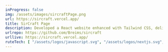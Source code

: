 ```yaml
---
inProgress: false
img: /assets/images/sircraftPage.png
url: https://sircraft.vercel.app/
title: SirCraft Page
description: Developed a React website enhanced with Tailwind CSS, delivering dynamic design and a responsive user experience.
urlrepo: https://github.com/Breims/sircraft
urllive: https://sircraft.vercel.app/
ruteTech: [ "/assets/logos/javascript.svg", "/assets/logos/nextjs.svg", "/assets/logos/tailwindcss.svg" ]
---
```

